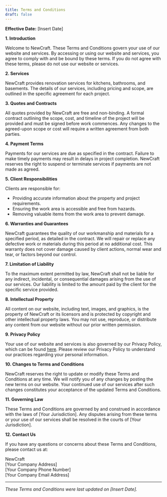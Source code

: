 ```yaml
---
title: Terms and Conditions
draft: false
---
```


**Effective Date:** [Insert Date]

**1. Introduction**

Welcome to NewCraft. These Terms and Conditions govern your use of our website and services. By accessing or using our website and services, you agree to comply with and be bound by these terms. If you do not agree with these terms, please do not use our website or services.

**2. Services**

NewCraft provides renovation services for kitchens, bathrooms, and basements. The details of our services, including pricing and scope, are outlined in the specific agreement for each project.

**3. Quotes and Contracts**

All quotes provided by NewCraft are free and non-binding. A formal contract outlining the scope, cost, and timeline of the project will be provided and must be signed before work commences. Any changes to the agreed-upon scope or cost will require a written agreement from both parties.

**4. Payment Terms**

Payments for our services are due as specified in the contract. Failure to make timely payments may result in delays in project completion. NewCraft reserves the right to suspend or terminate services if payments are not made as agreed.

**5. Client Responsibilities**

Clients are responsible for:

- Providing accurate information about the property and project requirements.
- Ensuring the work area is accessible and free from hazards.
- Removing valuable items from the work area to prevent damage.

**6. Warranties and Guarantees**

NewCraft guarantees the quality of our workmanship and materials for a specified period, as detailed in the contract. We will repair or replace any defective work or materials during this period at no additional cost. This warranty does not cover damage caused by client actions, normal wear and tear, or factors beyond our control.

**7. Limitation of Liability**

To the maximum extent permitted by law, NewCraft shall not be liable for any indirect, incidental, or consequential damages arising from the use of our services. Our liability is limited to the amount paid by the client for the specific service provided.

**8. Intellectual Property**

All content on our website, including text, images, and graphics, is the property of NewCraft or its licensors and is protected by copyright and other intellectual property laws. You may not use, reproduce, or distribute any content from our website without our prior written permission.

**9. Privacy Policy**

Your use of our website and services is also governed by our Privacy Policy, which can be found [here](/privacy-policy). Please review our Privacy Policy to understand our practices regarding your personal information.

**10. Changes to Terms and Conditions**

NewCraft reserves the right to update or modify these Terms and Conditions at any time. We will notify you of any changes by posting the new terms on our website. Your continued use of our services after such changes constitutes your acceptance of the updated Terms and Conditions.

**11. Governing Law**

These Terms and Conditions are governed by and construed in accordance with the laws of [Your Jurisdiction]. Any disputes arising from these terms or your use of our services shall be resolved in the courts of [Your Jurisdiction].

**12. Contact Us**

If you have any questions or concerns about these Terms and Conditions, please contact us at:

NewCraft  
[Your Company Address]  
[Your Company Phone Number]  
[Your Company Email Address]

---

_These Terms and Conditions were last updated on [Insert Date]._
